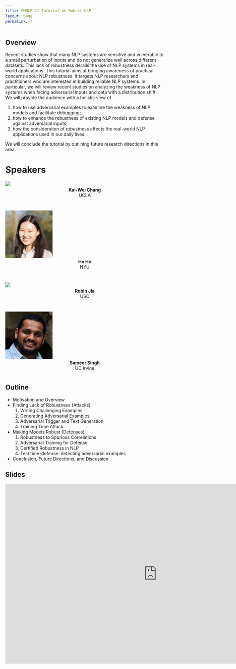 ```yaml
---
title: EMNLP 21 Tutorial on Robust NLP 
layout: page
permalink: /
---
```


## Overview

Recent studies show that many NLP systems are sensitive and vulnerable to a small perturbation of inputs and do not generalize well across different datasets. This lack of robustness derails the use of NLP systems in real-world applications.
This tutorial aims at bringing awareness of practical concerns about NLP robustness. 
It targets NLP researchers and practitioners who are interested in building reliable NLP systems. 
In particular, we will review recent studies on analyzing the weakness of NLP systems when facing adversarial inputs 
and data with a distribution shift. We will provide the audience with a holistic view of
1. how to use adversarial examples to examine the weakness of NLP models and facilitate debugging; 
1. how to enhance the robustness of existing NLP models and defense against adversarial inputs; 
1. how the consideration of robustness affects the real-world NLP applications used in our daily lives. 

We will conclude the tutorial by outlining future research directions in this area.

# Speakers
<div class="col-md-3">
    <div class="profile height150">
        <div><a href="http://kwchang.net"><img class="avatar-img" width=150 src="https://avatars2.githubusercontent.com/kaiweichang?v=3&s=400"></a></div>
        <div style="margin-bottom:40px"><center><b>Kai-Wei Chang</b><br> UCLA</center></div>
    </div>
</div>

<div class="col-md-3">
    <div class="profile height150">
        <div><a href="https://hhexiy.github.io/"><img class="avatar-img" width=150 src="images/he.png"> </a></div>
        <div style="margin-bottom:40px"><center><b> He He</b> <br> NYU </center></div>
    </div>
</div>
<div class="col-md-3">
    <div class="profile height150">
        <div><a href="https://robinjia.github.io/"><img class="avatar-img" width=150 src="https://avatars2.githubusercontent.com/robinjia?v=3&s=400"></a></div>
        <div style="margin-bottom:40px"><center><b>Robin Jia</b><br> USC</center></div>
    </div>
</div>

<div class="col-md-3">
    <div class="profile height150">
        <div><a href="https://sameersingh.org/"><img class="avatar-img" width=150 src="images/sameer.png"></a></div>
        <div style="margin-bottom:40px"><center><b>Sameer Singh</b><br> UC Irvine</center></div>
    </div>
</div>

## Outline

- Motivation and Overview 
- Finding Lack of Robustness (Attacks) 
    1. Writing Challenging Examples
    1. Generating Adversarial Examples
    1. Adversarial Trigger and Text Generation 
    1. Training Time Attack
- Making Models Robust (Defenses)
    1. Robustness to Spurious Correlations
    1. Adversarial Training for Defense
    1. Certified Robustness in NLP
    1. Test time-defense: detecting adversarial examples
- Conclusion, Future Directions, and Discussion 


## Slides
<iframe src="https://docs.google.com/presentation/d/e/2PACX-1vQObhZjgRpHPVStVU2V87P-E4LgsD764B2bY4CUOhOEhORPMXQOnKpmxmtoePFvBW81NDrCn3VaOAT8/embed?start=false&loop=false&delayms=3000" frameborder="0" width="960" height="569" allowfullscreen="true" mozallowfullscreen="true" webkitallowfullscreen="true"></iframe>
